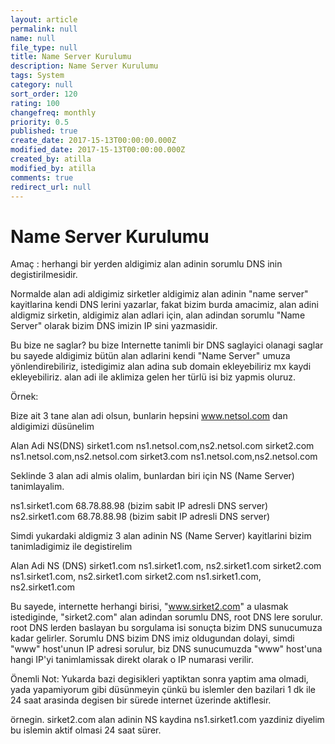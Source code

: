 ```yaml
---
layout: article
permalink: null
name: null
file_type: null
title: Name Server Kurulumu
description: Name Server Kurulumu
tags: System
category: null
sort_order: 120
rating: 100
changefreq: monthly
priority: 0.5
published: true
create_date: 2017-15-13T00:00:00.000Z
modified_date: 2017-15-13T00:00:00.000Z
created_by: atilla
modified_by: atilla
comments: true
redirect_url: null
---
```


# Name Server Kurulumu

Amaç : herhangi bir yerden aldigimiz alan adinin sorumlu DNS inin degistirilmesidir.

Normalde alan adi aldigimiz sirketler aldigimiz alan adinin "name server" kayitlarina kendi DNS lerini yazarlar,
fakat bizim burda amacimiz, alan adini aldigmiz sirketin, aldigimiz alan adlari için,
alan adindan sorumlu "Name Server" olarak bizim DNS imizin IP sini yazmasidir.

Bu bize ne saglar? bu bize Internette tanimli bir DNS saglayici olanagi saglar bu sayede aldigimiz bütün alan adlarini kendi
"Name Server" umuza yönlendirebiliriz, istedigimiz alan adina sub domain ekleyebiliriz mx kaydi ekleyebiliriz.
alan adi ile aklimiza gelen her türlü isi biz yapmis oluruz.

Örnek:

Bize ait 3 tane alan adi olsun, bunlarin hepsini www.netsol.com dan aldigimizi düsünelim

Alan Adi NS(DNS)
sirket1.com ns1.netsol.com,ns2.netsol.com
sirket2.com ns1.netsol.com,ns2.netsol.com
sirket3.com ns1.netsol.com,ns2.netsol.com

Seklinde 3 alan adi almis olalim, bunlardan biri için NS (Name Server) tanimlayalim.

ns1.sirket1.com 68.78.88.98 (bizim sabit IP adresli DNS server)
ns2.sirket1.com 68.78.88.98 (bizim sabit IP adresli DNS server)

Simdi yukardaki aldigmiz 3 alan adinin NS (Name Server) kayitlarini bizim tanimladigimiz ile degistirelim

Alan Adi NS (DNS)
sirket1.com ns1.sirket1.com, ns2.sirket1.com
sirket2.com ns1.sirket1.com, ns2.sirket1.com
sirket2.com ns1.sirket1.com, ns2.sirket1.com

Bu sayede, internette herhangi birisi, "www.sirket2.com" a ulasmak istediginde,
"sirket2.com" alan adindan sorumlu DNS, root DNS lere sorulur. root DNS lerden baslayan bu sorgulama isi
sonuçta bizim DNS sunucumuza kadar gelirler. Sorumlu DNS bizim DNS imiz oldugundan dolayi, simdi "www" host'unun
IP adresi sorulur, biz DNS sunucumuzda "www" host'una hangi IP'yi tanimlamissak direkt olarak o IP numarasi verilir.

Önemli Not: Yukarda bazi degisikleri yaptiktan sonra yaptim ama olmadi, yada yapamiyorum gibi düsünmeyin çünkü
bu islemler den bazilari 1 dk ile 24 saat arasinda degisen bir sürede internet üzerinde aktiflesir.

örnegin.
sirket2.com alan adinin NS kaydina ns1.sirket1.com yazdiniz diyelim bu islemin aktif olmasi 24 saat sürer.
